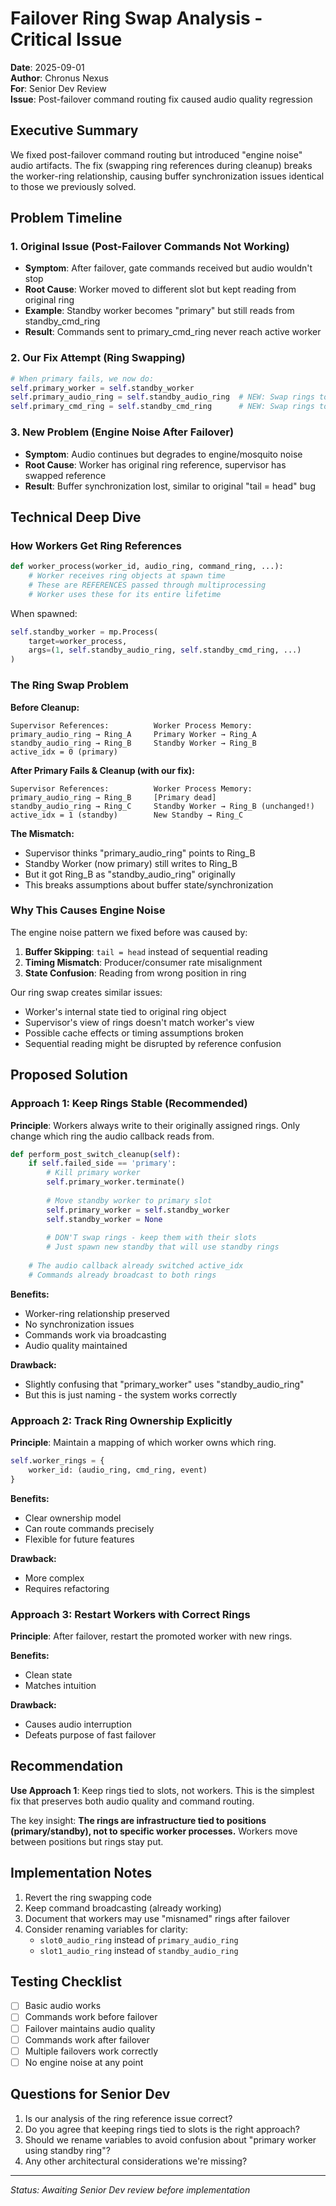 # Failover Ring Swap Analysis - Critical Issue

**Date**: 2025-09-01  
**Author**: Chronus Nexus  
**For**: Senior Dev Review  
**Issue**: Post-failover command routing fix caused audio quality regression

## Executive Summary

We fixed post-failover command routing but introduced "engine noise" audio artifacts. The fix (swapping ring references during cleanup) breaks the worker-ring relationship, causing buffer synchronization issues identical to those we previously solved.

## Problem Timeline

### 1. Original Issue (Post-Failover Commands Not Working)
- **Symptom**: After failover, gate commands received but audio wouldn't stop
- **Root Cause**: Worker moved to different slot but kept reading from original ring
- **Example**: Standby worker becomes "primary" but still reads from standby_cmd_ring
- **Result**: Commands sent to primary_cmd_ring never reach active worker

### 2. Our Fix Attempt (Ring Swapping)
```python
# When primary fails, we now do:
self.primary_worker = self.standby_worker
self.primary_audio_ring = self.standby_audio_ring  # NEW: Swap rings too
self.primary_cmd_ring = self.standby_cmd_ring      # NEW: Swap rings too
```

### 3. New Problem (Engine Noise After Failover)  
- **Symptom**: Audio continues but degrades to engine/mosquito noise
- **Root Cause**: Worker has original ring reference, supervisor has swapped reference
- **Result**: Buffer synchronization lost, similar to original "tail = head" bug

## Technical Deep Dive

### How Workers Get Ring References

```python
def worker_process(worker_id, audio_ring, command_ring, ...):
    # Worker receives ring objects at spawn time
    # These are REFERENCES passed through multiprocessing
    # Worker uses these for its entire lifetime
```

When spawned:
```python
self.standby_worker = mp.Process(
    target=worker_process,
    args=(1, self.standby_audio_ring, self.standby_cmd_ring, ...)
)
```

### The Ring Swap Problem

**Before Cleanup:**
```
Supervisor References:          Worker Process Memory:
primary_audio_ring → Ring_A     Primary Worker → Ring_A  
standby_audio_ring → Ring_B     Standby Worker → Ring_B
active_idx = 0 (primary)        
```

**After Primary Fails & Cleanup (with our fix):**
```
Supervisor References:          Worker Process Memory:
primary_audio_ring → Ring_B     [Primary dead]
standby_audio_ring → Ring_C     Standby Worker → Ring_B (unchanged!)
active_idx = 1 (standby)        New Standby → Ring_C
```

**The Mismatch:**
- Supervisor thinks "primary_audio_ring" points to Ring_B
- Standby Worker (now primary) still writes to Ring_B 
- But it got Ring_B as "standby_audio_ring" originally
- This breaks assumptions about buffer state/synchronization

### Why This Causes Engine Noise

The engine noise pattern we fixed before was caused by:
1. **Buffer Skipping**: `tail = head` instead of sequential reading
2. **Timing Mismatch**: Producer/consumer rate misalignment
3. **State Confusion**: Reading from wrong position in ring

Our ring swap creates similar issues:
- Worker's internal state tied to original ring object
- Supervisor's view of rings doesn't match worker's view
- Possible cache effects or timing assumptions broken
- Sequential reading might be disrupted by reference confusion

## Proposed Solution

### Approach 1: Keep Rings Stable (Recommended)

**Principle**: Workers always write to their originally assigned rings. Only change which ring the audio callback reads from.

```python
def perform_post_switch_cleanup(self):
    if self.failed_side == 'primary':
        # Kill primary worker
        self.primary_worker.terminate()
        
        # Move standby worker to primary slot
        self.primary_worker = self.standby_worker
        self.standby_worker = None
        
        # DON'T swap rings - keep them with their slots
        # Just spawn new standby that will use standby rings
        
    # The audio callback already switched active_idx
    # Commands already broadcast to both rings
```

**Benefits:**
- Worker-ring relationship preserved
- No synchronization issues
- Commands work via broadcasting
- Audio quality maintained

**Drawback:**
- Slightly confusing that "primary_worker" uses "standby_audio_ring"
- But this is just naming - the system works correctly

### Approach 2: Track Ring Ownership Explicitly

**Principle**: Maintain a mapping of which worker owns which ring.

```python
self.worker_rings = {
    worker_id: (audio_ring, cmd_ring, event)
}
```

**Benefits:**
- Clear ownership model
- Can route commands precisely
- Flexible for future features

**Drawback:**
- More complex
- Requires refactoring

### Approach 3: Restart Workers with Correct Rings

**Principle**: After failover, restart the promoted worker with new rings.

**Benefits:**
- Clean state
- Matches intuition

**Drawback:**
- Causes audio interruption
- Defeats purpose of fast failover

## Recommendation

**Use Approach 1**: Keep rings tied to slots, not workers. This is the simplest fix that preserves both audio quality and command routing.

The key insight: **The rings are infrastructure tied to positions (primary/standby), not to specific worker processes.** Workers move between positions but rings stay put.

## Implementation Notes

1. Revert the ring swapping code
2. Keep command broadcasting (already working)  
3. Document that workers may use "misnamed" rings after failover
4. Consider renaming variables for clarity:
   - `slot0_audio_ring` instead of `primary_audio_ring`
   - `slot1_audio_ring` instead of `standby_audio_ring`

## Testing Checklist

- [ ] Basic audio works
- [ ] Commands work before failover
- [ ] Failover maintains audio quality
- [ ] Commands work after failover
- [ ] Multiple failovers work correctly
- [ ] No engine noise at any point

## Questions for Senior Dev

1. Is our analysis of the ring reference issue correct?
2. Do you agree that keeping rings tied to slots is the right approach?
3. Should we rename variables to avoid confusion about "primary worker using standby ring"?
4. Any other architectural considerations we're missing?

---
*Status: Awaiting Senior Dev review before implementation*